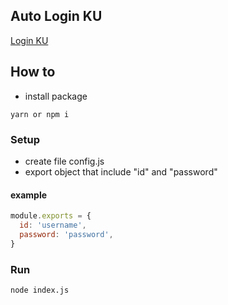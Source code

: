 ## Auto Login KU

[Login KU](https://login.ku.th)

## How to

- install package

```
yarn or npm i
```

### Setup

- create file config.js
- export object that include "id" and "password"

#### example

```javascript
module.exports = {
  id: 'username',
  password: 'password',
}
```

### Run

```
node index.js
```
